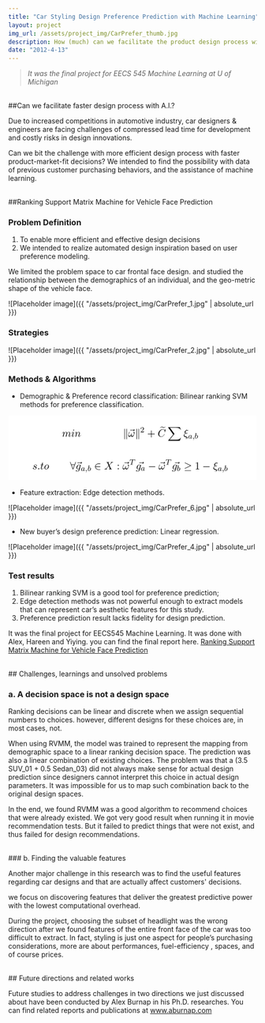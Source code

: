 ```yaml
---
title: "Car Styling Design Preference Prediction with Machine Learning"
layout: project
img_url: /assets/project_img/CarPrefer_thumb.jpg
description: How (much) can we facilitate the product design process with customer preference data?
date: "2012-4-13"
---
```



> _It was the final project for EECS 545 Machine Learning at U of Michigan_


<br>
##Can we facilitate faster design process with A.I.?

Due to increased competitions in automotive industry, car designers & engineers are facing challenges of compressed lead time for development and costly risks in design innovations. 

Can we bit the challenge with more efficient design process with faster product-market-fit decisions? We intended to find the possibility with data of previous customer purchasing behaviors, and the assistance of machine learning.

<br>
##Ranking Support Matrix Machine for Vehicle Face Prediction


### Problem Definition

1. To enable more efficient and effective design decisions
2. We intended to realize automated design inspiration based on user preference modeling.


We limited the problem space to car frontal face design. and studied the relationship between the demographics of an individual, and the geo-metric shape of the vehicle face.

![Placeholder image]({{ "/assets/project_img/CarPrefer_1.jpg" | absolute_url }})


### Strategies

![Placeholder image]({{ "/assets/project_img/CarPrefer_2.jpg" | absolute_url }})


### Methods & Algorithms

* Demographic & Preference record classification: Bilinear ranking SVM methods for preference classification.

<img class="math-expression" src="/assets/project_img/CarPrefer_7.png" alt=""></img>

* Feature extraction: Edge detection methods.

![Placeholder image]({{ "/assets/project_img/CarPrefer_6.jpg" | absolute_url }})


* New buyer’s design preference prediction: Linear regression.

![Placeholder image]({{ "/assets/project_img/CarPrefer_4.jpg" | absolute_url }})


### Test results

1. Bilinear ranking SVM is a good tool for preference prediction;
2. Edge detection methods was not powerful enough to extract models that can represent car’s aesthetic features for this study.
3. Preference prediction result lacks fidelity for design prediction.

It was the final project for EECS545 Machine Learning. It was done with Alex, Hareen and Yiying. you can find the final report here.
[Ranking Support Matrix Machine for Vehicle Face Prediction](https://www.dropbox.com/s/ci3gtvnqnju323t/EECS545_Burnap_Kancharla_Shen_Zhu_Final_Report.pdf?dl=0)

<br>
## Challenges, learnings and unsolved problems

### a. A decision space is not a design space

Ranking decisions can be linear and discrete when we assign sequential numbers to choices. however, different designs for these choices are, in most cases, not. 

When using RVMM, the model was trained to represent the mapping from demographic space to a linear ranking decision space. The prediction was also a linear combination of existing choices. The problem was that a (3.5 SUV_01 + 0.5 Sedan_03) did not always make sense for actual design prediction since designers cannot interpret this choice in actual design parameters. It was impossible for us to map such combination back to the original design spaces.

In the end, we found RVMM was a good algorithm to recommend choices that were already existed. We got very good result when running it in movie recommendation tests. But it failed to predict things that were not exist, and thus failed for design recommendations.

<br>
### b. Finding the valuable features

Another major challenge in this research was to find the useful features regarding car designs and that are actually affect customers' decisions. 

we focus on discovering features that deliver the greatest predictive power with the lowest computational overhead.

During the project, choosing the subset of headlight was the wrong direction after we found features of the entire front face of the car was too difficult to extract. In fact, styling is just one aspect for people’s purchasing considerations, more are about performances, fuel-efficiency , spaces, and of course prices.

<br>
## Future directions and related works

Future studies to address challenges in two directions we just discussed about have been conducted by Alex Burnap in his Ph.D. researches. You can find related reports and publications at 
<a href="http://www.aburnap.com/" target="blank">www.aburnap.com</a>



